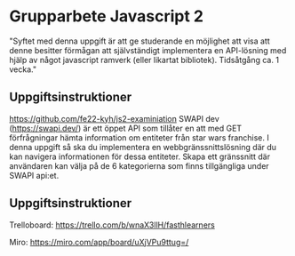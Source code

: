 # Grupparbete Javascript 2
"Syftet med denna uppgift är att ge studerande en möjlighet att visa att denne besitter förmågan att självständigt implementera en API-lösning med hjälp av något javascript ramverk (eller likartat bibliotek). Tidsåtgång ca. 1 vecka."


## Uppgiftsinstruktioner
https://github.com/fe22-kyh/js2-examiniation
SWAPI dev (https://swapi.dev/) är ett öppet API som tillåter en att med GET förfrågningar hämta information om entiteter från star wars franchise. I denna uppgift så ska du implementera en webbgränssnittslösning där du kan navigera informationen för dessa entiteter. Skapa ett gränssnitt där användaren kan välja på de 6 kategorierna som finns tillgängliga under SWAPI api:et.

## Uppgiftsinstruktioner
Trelloboard: https://trello.com/b/wnaX3llH/fasthlearners

Miro: https://miro.com/app/board/uXjVPu9ttug=/
